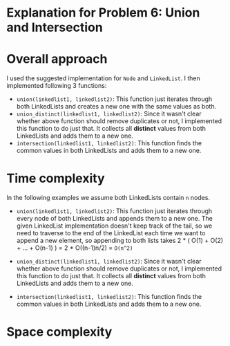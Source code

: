 # Explanation for Problem 6: Union and Intersection

# Overall approach
I used the suggested implementation for `Node` and `LinkedList`. I then implemented following 3 functions:
- `union(linkedlist1, linkedlist2)`: This function just iterates through both LinkedLists and creates a new one with
  the same values as both.
- `union_distinct(linkedlist1, linkedlist2)`: Since it wasn't clear whether above function should remove duplicates
  or not, I implemented this function to do just that. It collects all **distinct** values from both LinkedLists and
  adds them to a new one.
- `intersection(linkedlist1, linkedlist2)`: This function finds the common values in both LinkedLists and adds them
  to a new one.

# Time complexity
In the following examples we assume both LinkedLists contain `n` nodes.
- `union(linkedlist1, linkedlist2)`: This function just iterates through every node of both LinkedLists and appends
  them to a new one. The given LinkedList implementation doesn't keep track of the tail, so we need to traverse to the
  end of the LinkedList each time we want to append a new element, so appending to both lists takes 
  2 * ( O(1) + O(2) + ... + O(n-1) ) = 2 * O((n-1)n/2) = `O(n^2)`

- `union_distinct(linkedlist1, linkedlist2)`: Since it wasn't clear whether above function should remove duplicates
  or not, I implemented this function to do just that. It collects all **distinct** values from both LinkedLists and
  adds them to a new one.

- `intersection(linkedlist1, linkedlist2)`: This function finds the common values in both LinkedLists and adds them
  to a new one.

# Space complexity
